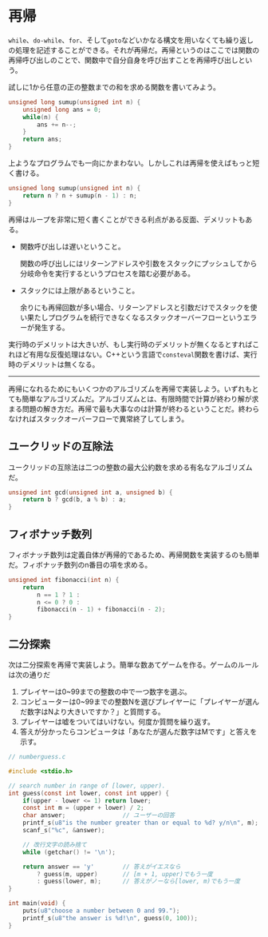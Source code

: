 # 再帰

`while`、`do-while`、`for`、そして`goto`などいかなる構文を用いなくても繰り返しの処理を記述することができる。それが再帰だ。再帰というのはここでは関数の再帰呼び出しのことで、関数中で自分自身を呼び出すことを再帰呼び出しという。

試しに1から任意の正の整数までの和を求める関数を書いてみよう。

```c
unsigned long sumup(unsigned int n) {
    unsigned long ans = 0;
    while(n) {
        ans += n--;
    }
    return ans;
}
```

上ようなプログラムでも一向にかまわない。しかしこれは再帰を使えばもっと短く書ける。

```c
unsigned long sumup(unsigned int n) {
    return n ? n + sumup(n - 1) : n;
}
```

再帰はループを非常に短く書くことができる利点がある反面、デメリットもある。

- 関数呼び出しは遅いということ。

    関数の呼び出しにはリターンアドレスや引数をスタックにプッシュしてから分岐命令を実行するというプロセスを踏む必要がある。

- スタックには上限があるということ。

    余りにも再帰回数が多い場合、リターンアドレスと引数だけでスタックを使い果たしプログラムを続行できなくなるスタックオーバーフローというエラーが発生する。

実行時のデメリットは大きいが、もし実行時のデメリットが無くなるとすればこれほど有用な反復処理はない。C++という言語で`consteval`関数を書けば、実行時のデメリットは無くなる。

----
再帰になれるためにもいくつかのアルゴリズムを再帰で実装しよう。いずれもとても簡単なアルゴリズムだ。アルゴリズムとは、有限時間で計算が終わり解が求まる問題の解き方だ。再帰で最も大事なのは計算が終わるということだ。終わらなければスタックオーバーフローで異常終了してしまう。

## ユークリッドの互除法

ユークリッドの互除法は二つの整数の最大公約数を求める有名なアルゴリズムだ。

```c
unsigned int gcd(unsigned int a, unsigned b) {
    return b ? gcd(b, a % b) : a;
}
```

## フィボナッチ数列

フィボナッチ数列は定義自体が再帰的であるため、再帰関数を実装するのも簡単だ。フィボナッチ数列のn番目の項を求める。

```c
unsigned int fibonacci(int n) {
    return
        n == 1 ? 1 :
        n <= 0 ? 0 :
        fibonacci(n - 1) + fibonacci(n - 2);
}
```

## 二分探索

次は二分探索を再帰で実装しよう。簡単な数あてゲームを作る。ゲームのルールは次の通りだ

1. プレイヤーは0~99までの整数の中で一つ数字を選ぶ。
2. コンピューターは0~99までの整数Nを選びプレイヤーに「プレイヤーが選んだ数字はNより大きいですか？」と質問する。
3. プレイヤーは嘘をついてはいけない。何度か質問を繰り返す。
4. 答えが分かったらコンピュータは「あなたが選んだ数字はMです」と答えを示す。

```c
// numberguess.c

#include <stdio.h>

// search number in range of [lower, upper).
int guess(const int lower, const int upper) {
    if(upper - lower <= 1) return lower;
    const int m = (upper + lower) / 2;
    char answer;                // ユーザーの回答
    printf_s(u8"is the number greater than or equal to %d? y/n\n", m);
    scanf_s("%c", &answer);

    // 改行文字の読み捨て
    while (getchar() != '\n');

    return answer == 'y'        // 答えがイエスなら
        ? guess(m, upper)       // [m + 1, upper)でもう一度
        : guess(lower, m);      // 答えがノーなら[lower, m)でもう一度
}

int main(void) {
    puts(u8"choose a number between 0 and 99.");
    printf_s(u8"the answer is %d!\n", guess(0, 100));
}

```
